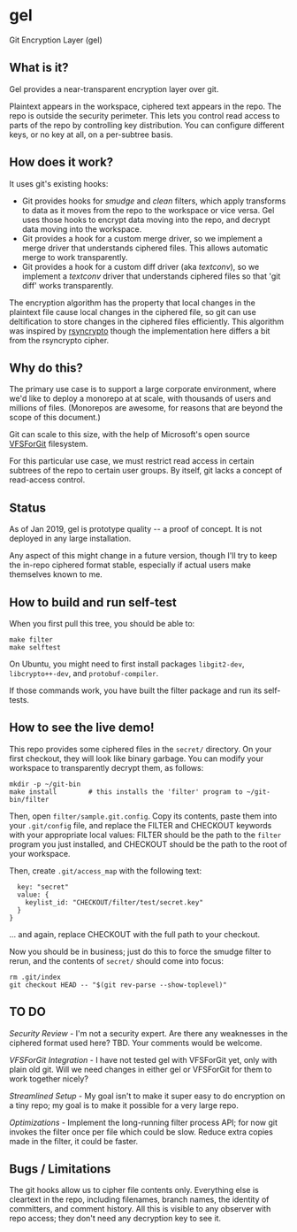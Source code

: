 # gel
Git Encryption Layer (gel)

## What is it?

Gel provides a near-transparent encryption layer over git.

Plaintext appears in the workspace, ciphered text appears in the repo. The repo is outside the security perimeter. This lets you control read access to parts of the repo by controlling key distribution. You can configure different keys, or no key at all, on a per-subtree basis.

## How does it work?

It uses git's existing hooks:
 * Git provides hooks for _smudge_ and _clean_ filters, which apply transforms to data as it moves from the repo to the workspace or vice versa. Gel uses those hooks to encrypt data moving into the repo, and decrypt data moving into the workspace.
 * Git provides a hook for a custom merge driver, so we implement a merge driver that understands ciphered files. This allows automatic merge to work transparently.
 * Git provides a hook for a custom diff driver (aka _textconv_), so we implement a _textconv_ driver that understands ciphered files so that 'git diff' works transparently.

The encryption algorithm has the property that local changes in the plaintext file cause local changes in the ciphered file, so git can use deltification to store changes in the ciphered files efficiently. This algorithm was inspired by [rsyncrypto](https://rsyncrypto.lingnu.com/index.php/Home_Page) though the implementation here differs a bit from the rsyncrypto cipher.

## Why do this?

The primary use case is to support a large corporate environment, where we'd like to deploy a monorepo at at scale, with thousands of users and millions of files. (Monorepos are awesome, for reasons that are beyond the scope of this document.)

Git can scale to this size, with the help of Microsoft's open source [VFSForGit](https://github.com/Microsoft/VFSForGit) filesystem.

For this particular use case, we must restrict read access in certain subtrees of the repo to certain user groups. By itself, git lacks a concept of read-access control.

## Status

As of Jan 2019, gel is prototype quality -- a proof of concept. It is not deployed in any large installation.

Any aspect of this might change in a future version, though I'll try to keep the in-repo ciphered format stable, especially if actual users make themselves known to me.

## How to build and run self-test

When you first pull this tree, you should be able to:

```cd filter
make filter
make selftest
```

On Ubuntu, you might need to first install packages `libgit2-dev`, `libcrypto++-dev`, and `protobuf-compiler`.

If those commands work, you have built the filter package and run its self-tests.

## How to see the live demo!

This repo provides some ciphered files in the `secret/` directory. On your first checkout, they will look like binary garbage. You can modify your workspace to transparently decrypt them, as follows:

```cd filter
mkdir -p ~/git-bin
make install        # this installs the 'filter' program to ~/git-bin/filter
```

Then, open `filter/sample.git.config`. Copy its contents, paste them into your `.git/config` file, and replace the FILTER and CHECKOUT keywords with your appropriate local values: FILTER should be the path to the `filter` program you just installed, and CHECKOUT should be the path to the root of your workspace.

Then, create `.git/access_map` with the following text:

```map: {
  key: "secret"
  value: {
    keylist_id: "CHECKOUT/filter/test/secret.key"
  }
}
```

... and again, replace CHECKOUT with the full path to your checkout.

Now you should be in business; just do this to force the smudge filter to rerun, and the contents of `secret/` should come into focus:

```cd CHECKOUT
rm .git/index
git checkout HEAD -- "$(git rev-parse --show-toplevel)"
```

## TO DO

*Security Review* - I'm not a security expert. Are there any weaknesses in the ciphered format used here? TBD. Your comments would be welcome.

*VFSForGit Integration* - I have not tested gel with VFSForGit yet, only with plain old git. Will we need changes in either gel or VFSForGit for them to work together nicely?

*Streamlined Setup* - My goal isn't to make it super easy to do encryption on a tiny repo; my goal is to make it possible for a very large repo.

*Optimizations* - Implement the long-running filter process API; for now git invokes the filter once per file which could be slow. Reduce extra copies made in the filter, it could be faster.

## Bugs / Limitations

The git hooks allow us to cipher file contents only. Everything else is cleartext in the repo, including filenames, branch names, the identity of committers, and comment history. All this is visible to any observer with repo access; they don't need any decryption key to see it.
